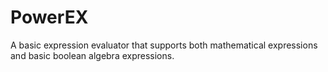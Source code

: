 # PowerEX
A basic expression evaluator that supports both mathematical expressions and basic boolean algebra expressions.
